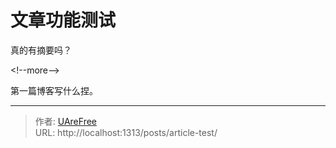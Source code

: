 # 文章功能测试


真的有摘要吗？

&lt;!--more--&gt; 

第一篇博客写什么捏。


---

> 作者: [UAreFree](https://github.com/UAreFree)  
> URL: http://localhost:1313/posts/article-test/  

